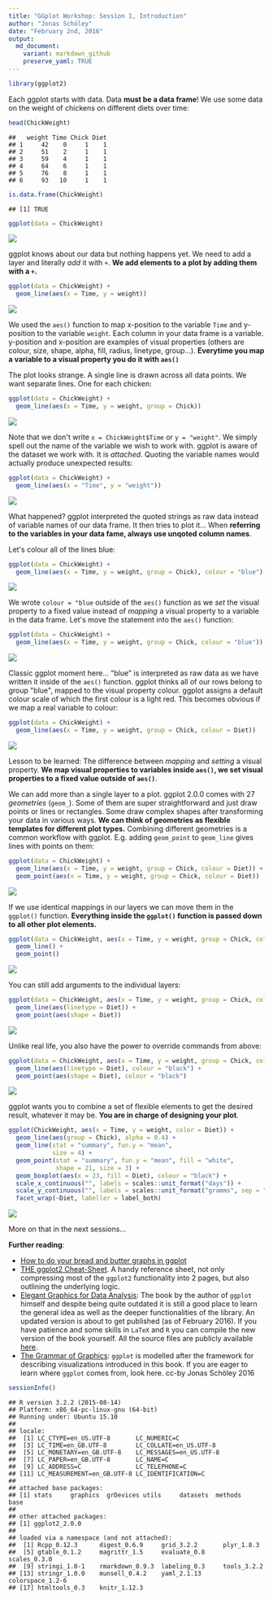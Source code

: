 ```yaml
---
title: "GGplot Workshop: Session 1, Introduction"
author: "Jonas Schöley"
date: "February 2nd, 2016"
output:
  md_document:
    variant: markdown_github
    preserve_yaml: TRUE
---
```


``` r
library(ggplot2)
```

Each ggplot starts with data. Data **must be a data frame**! We use some data on the weight of chickens on different diets over time:

``` r
head(ChickWeight)
```

    ##   weight Time Chick Diet
    ## 1     42    0     1    1
    ## 2     51    2     1    1
    ## 3     59    4     1    1
    ## 4     64    6     1    1
    ## 5     76    8     1    1
    ## 6     93   10     1    1

``` r
is.data.frame(ChickWeight)
```

    ## [1] TRUE

``` r
ggplot(data = ChickWeight)
```

![](2016-02-02-introduction_files/figure-markdown_github/unnamed-chunk-2-1.png)<!-- -->

ggplot knows about our data but nothing happens yet. We need to add a layer and literally *add* it with `+`. **We add elements to a plot by adding them with a `+`.**

``` r
ggplot(data = ChickWeight) +
  geom_line(aes(x = Time, y = weight))
```

![](2016-02-02-introduction_files/figure-markdown_github/unnamed-chunk-3-1.png)<!-- -->

We used the `aes()` function to map x-position to the variable `Time` and y-position to the variable `weight`. Each column in your data frame is a variable. y-position and x-position are examples of visual properties (others are colour, size, shape, alpha, fill, radius, linetype, group...). **Everytime you map a variable to a visual property you do it with `aes()`**

The plot looks strange. A single line is drawn across all data points. We want separate lines. One for each chicken:

``` r
ggplot(data = ChickWeight) +
  geom_line(aes(x = Time, y = weight, group = Chick))
```

![](2016-02-02-introduction_files/figure-markdown_github/unnamed-chunk-4-1.png)<!-- -->

Note that we don't write `x = ChickWeight$Time` or `y = "weight"`. We simply spell out the name of the variable we wish to work with. ggplot is aware of the dataset we work with. It is *attached*. Quoting the variable names would actually produce unexpected results:

``` r
ggplot(data = ChickWeight) +
  geom_line(aes(x = "Time", y = "weight"))
```

![](2016-02-02-introduction_files/figure-markdown_github/unnamed-chunk-5-1.png)<!-- -->

What happened? ggplot interpreted the quoted strings as raw data instead of variable names of our data frame. It then tries to plot it... When **referring to the variables in your data fame, always use unqoted column names**.

Let's colour all of the lines blue:

``` r
ggplot(data = ChickWeight) +
  geom_line(aes(x = Time, y = weight, group = Chick), colour = "blue")
```

![](2016-02-02-introduction_files/figure-markdown_github/unnamed-chunk-6-1.png)<!-- -->

We wrote `colour = "blue` outside of the `aes()` function as we *set* the visual property to a fixed value instead of *mapping* a visual property to a variable in the data frame. Let's move the statement into the `aes()` function:

``` r
ggplot(data = ChickWeight) +
  geom_line(aes(x = Time, y = weight, group = Chick, colour = "blue"))
```

![](2016-02-02-introduction_files/figure-markdown_github/unnamed-chunk-7-1.png)<!-- -->

Classic ggplot moment here... "blue" is interpreted as raw data as we have written it inside of the `aes()` function. ggplot thinks all of our rows belong to group "blue", mapped to the visual property colour. ggplot assigns a default colour scale of which the first colour is a light red. This becomes obvious if we map a real variable to colour:

``` r
ggplot(data = ChickWeight) +
  geom_line(aes(x = Time, y = weight, group = Chick, colour = Diet))
```

![](2016-02-02-introduction_files/figure-markdown_github/unnamed-chunk-8-1.png)<!-- -->

Lesson to be learned: The difference between *mapping* and *setting* a visual property. **We map visual properties to variables inside `aes()`, we set visual properties to a fixed value outside of `aes()`**.

We can add more than a single layer to a plot. ggplot 2.0.0 comes with 27 *geometries* (`geom_`). Some of them are super straightforward and just draw points or lines or rectangles. Some draw complex shapes after transforming your data in various ways. **We can think of geometries as flexible templates for different plot types.** Combining different geometries is a common workflow with ggplot. E.g. adding `geom_point` to `geom_line` gives lines with points on them:

``` r
ggplot(data = ChickWeight) +
  geom_line(aes(x = Time, y = weight, group = Chick, colour = Diet)) +
  geom_point(aes(x = Time, y = weight, group = Chick, colour = Diet))
```

![](2016-02-02-introduction_files/figure-markdown_github/unnamed-chunk-9-1.png)<!-- -->

If we use identical mappings in our layers we can move them in the `ggplot()` function. **Everything inside the `ggplot()` function is passed down to all other plot elements.**

``` r
ggplot(data = ChickWeight, aes(x = Time, y = weight, group = Chick, colour = Diet)) +
  geom_line() +
  geom_point()
```

![](2016-02-02-introduction_files/figure-markdown_github/unnamed-chunk-10-1.png)<!-- -->

You can still add arguments to the individual layers:

``` r
ggplot(data = ChickWeight, aes(x = Time, y = weight, group = Chick, colour = Diet)) +
  geom_line(aes(linetype = Diet)) +
  geom_point(aes(shape = Diet))
```

![](2016-02-02-introduction_files/figure-markdown_github/unnamed-chunk-11-1.png)<!-- -->

Unlike real life, you also have the power to override commands from above:

``` r
ggplot(data = ChickWeight, aes(x = Time, y = weight, group = Chick, colour = Diet)) +
  geom_line(aes(linetype = Diet), colour = "black") +
  geom_point(aes(shape = Diet), colour = "black")
```

![](2016-02-02-introduction_files/figure-markdown_github/unnamed-chunk-12-1.png)<!-- -->

ggplot wants you to combine a set of flexible elements to get the desired result, whatever it may be. **You are in charge of designing your plot**.

``` r
ggplot(ChickWeight, aes(x = Time, y = weight, color = Diet)) +
  geom_line(aes(group = Chick), alpha = 0.4) +
  geom_line(stat = "summary", fun.y = "mean",
            size = 4) +
  geom_point(stat = "summary", fun.y = "mean", fill = "white",
             shape = 21, size = 3) +
  geom_boxplot(aes(x = 23, fill = Diet), colour = "black") +
  scale_x_continuous("", labels = scales::unit_format("days")) +
  scale_y_continuous("", labels = scales::unit_format("gramms", sep = "\n")) +
  facet_wrap(~Diet, labeller = label_both)
```

![](2016-02-02-introduction_files/figure-markdown_github/unnamed-chunk-13-1.png)<!-- -->

More on that in the next sessions...

**Further reading**:

-   [How to do your bread and butter graphs in ggplot](http://www.cookbook-r.com/Graphs/)
-   [THE ggplot2 Cheat-Sheet](https://www.rstudio.com/wp-content/uploads/2015/03/ggplot2-cheatsheet.pdf). A handy reference sheet, not only compressing most of the `ggplot2` functionality into 2 pages, but also outlining the underlying logic.
-   [Elegant Graphics for Data Analysis](https://www.springer.com/us/book/9780387981406): The book by the author of `ggplot` himself and despite being quite outdated it is still a good place to learn the general idea as well as the deeper functionalities of the library. An updated version is about to get published (as of February 2016). If you have patience and some skills in `LaTeX` and `R` you can compile the new version of the book yourself. All the source files are publicly available [here](https://github.com/hadley/ggplot2-book).
-   [The Grammar of Graphics](https://www.springer.com/us/book/9780387245447): `ggplot` is modelled after the framework for describing visualizations introduced in this book. If you are eager to learn where `ggplot` comes from, look here. cc-by Jonas Schöley 2016

``` r
sessionInfo()
```

    ## R version 3.2.2 (2015-08-14)
    ## Platform: x86_64-pc-linux-gnu (64-bit)
    ## Running under: Ubuntu 15.10
    ## 
    ## locale:
    ##  [1] LC_CTYPE=en_US.UTF-8       LC_NUMERIC=C              
    ##  [3] LC_TIME=en_GB.UTF-8        LC_COLLATE=en_US.UTF-8    
    ##  [5] LC_MONETARY=en_GB.UTF-8    LC_MESSAGES=en_US.UTF-8   
    ##  [7] LC_PAPER=en_GB.UTF-8       LC_NAME=C                 
    ##  [9] LC_ADDRESS=C               LC_TELEPHONE=C            
    ## [11] LC_MEASUREMENT=en_GB.UTF-8 LC_IDENTIFICATION=C       
    ## 
    ## attached base packages:
    ## [1] stats     graphics  grDevices utils     datasets  methods   base     
    ## 
    ## other attached packages:
    ## [1] ggplot2_2.0.0
    ## 
    ## loaded via a namespace (and not attached):
    ##  [1] Rcpp_0.12.3      digest_0.6.9     grid_3.2.2       plyr_1.8.3      
    ##  [5] gtable_0.1.2     magrittr_1.5     evaluate_0.8     scales_0.3.0    
    ##  [9] stringi_1.0-1    rmarkdown_0.9.3  labeling_0.3     tools_3.2.2     
    ## [13] stringr_1.0.0    munsell_0.4.2    yaml_2.1.13      colorspace_1.2-6
    ## [17] htmltools_0.3    knitr_1.12.3
